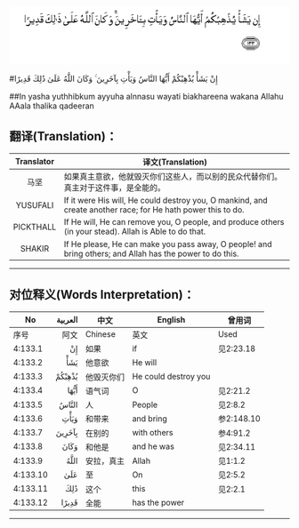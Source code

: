 ![004:133](images/004_133.gif)

#إِنْ يَشَأْ يُذْهِبْكُمْ أَيُّهَا النَّاسُ وَيَأْتِ بِآخَرِينَ ۚ وَكَانَ اللَّهُ عَلَىٰ ذَٰلِكَ قَدِيرًا 

##In yasha yuthhibkum ayyuha alnnasu wayati biakhareena wakana Allahu AAala thalika qadeeran 

## 翻译(Translation)：

| Translator | 译文(Translation)                                            |
| :--------: | ------------------------------------------------------------ |
|    马坚    | 如果真主意欲，他就毁灭你们这些人，而以别的民众代替你们。真主对于这件事，是全能的。 |
|  YUSUFALI  | If it were His will, He could destroy you, O mankind, and create another race; for He hath power this to do. |
| PICKTHALL  | If He will, He can remove you, O people, and produce others (in your stead). Allah is Able to do that. |
|   SHAKIR   | If He please, He can make you pass away, O people! and bring others; and Allah has the power to do this. |

---

## 对位释义(Words Interpretation)：

| No   | العربية | 中文    | English | 曾用词 |
| ---- | ------: | ------- | ------- | ------ |
| 序号 |    阿文 | Chinese | 英文    | Used   |
| 4:133.1  | إِنْ     | 如果       | if                   | 见2:23.18  |
| 4:133.2  | يَشَأْ    | 他意欲     | He will              |            |
| 4:133.3  | يُذْهِبْكُمْ | 他毁灭你们 | He could destroy you |            |
| 4:133.4  | أَيُّهَا   | 语气词     | O                    | 见2:21.2   |
| 4:133.5  | النَّاسُ  | 人         | People               | 见2:8.2    |
| 4:133.6  | وَيَأْتِ   | 和带来     | and bring            | 参2:148.10 |
| 4:133.7  | بِآخَرِينَ | 在别的     | with others          | 参4:91.2   |
| 4:133.8  | وَكَانَ   | 和他是     | and he was           | 见2:34.11  |
| 4:133.9  | اللَّهُ   | 安拉，真主 | Allah                | 见1:1.2    |
| 4:133.10 | عَلَىٰ    | 至         | On                   | 见2:5.2    |
| 4:133.11 | ذَٰلِكَ    | 这个       | this                 | 见2:2.1    |
| 4:133.12 | قَدِيرًا  | 全能       | has the power        |            |

---
